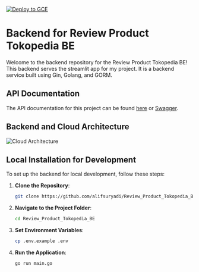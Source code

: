 [![Deploy to GCE](https://github.com/Ulas-Scan/UlaScan_BE/actions/workflows/deploy.yml/badge.svg?branch=main)](https://github.com/Ulas-Scan/UlaScan_BE/actions/workflows/deploy.yml)

# Backend for Review Product Tokopedia BE

Welcome to the backend repository for the Review Product Tokopedia BE! This backend serves the streamlit app for my project. It is a backend service built using Gin, Golang, and GORM.

## API Documentation

The API documentation for this project can be found [here](https://documenter.getpostman.com/view/41080390/2sB3HetNim) or [Swagger](http://34.101.79.15/swagger/index.html).

## Backend and Cloud Architecture

![Cloud Architecture](https://github.com/Ulas-Scan/UlaScan_BE/assets/87474722/cbcc7a9a-36c3-4212-9f1a-7d2afe5e0e2e)

## Local Installation for Development

To set up the backend for local development, follow these steps:

1. **Clone the Repository**:
   ```sh
   git clone https://github.com/alifsuryadi/Review_Product_Tokopedia_BE
   ```
2. **Navigate to the Project Folder**:
   ```sh
   cd Review_Product_Tokopedia_BE
   ```
3. **Set Environment Variables**:

   ```sh
   cp .env.example .env
   ```

4. **Run the Application**:
   ```sh
   go run main.go
   ```
